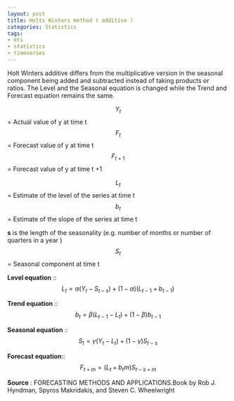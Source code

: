 ```yaml
---
layout: post
title: Holts Winters method ( additive )
categories: Statistics
tags:
- ets
- statistics
- timeseries
---
```

Holt Winters additive differs from the multiplicative version in the seasonal component being added and subtracted instead of taking products or ratios. The Level and the Seasonal equation is changed while the Trend and Forecast equation remains the same.       

$$ {Y_t} $$ =  Actual value of y  at time t   
$$ {F_t} $$ =  Forecast value of y  at time t    
$$ {F_{t+1}} $$ =  Forecast value of y  at time t +1   

$$ {L_t} $$ =  Estimate of the level of the series at time t    
$$ {b_t} $$ =  Estimate of the slope of the series at time t       

**s** is the length of the seasonality (e.g. number of months or number of quarters in a year )   
$$ {S_t} $$ =  Seasonal component at time t  

**Level equation** ::   $$ {L_t} =  \alpha({Y_{t}} - {S_{t-s}}) + (1- \alpha)({L_{t-1}} + {b_{t-1}}) $$ 

**Trend equation** ::  $$ {b_t} =  \beta({L_{t-1}} - {L_{t}}) + (1- \beta){b_{t-1}} $$ 

**Seasonal equation** ::  $$ {S_t} =  \gamma({Y_{t}} - {L_{t}}) + (1- \gamma){S_{t-s}} $$ 

**Forecast equation**::  $$ {F_{t+m}} = ({L_{t}} + {b_{t}}m){S_{t-s+m}} $$

**Source** : FORECASTING METHODS AND APPLICATIONS.Book by Rob J. Hyndman, Spyros Makridakis, and Steven C. Wheelwright

